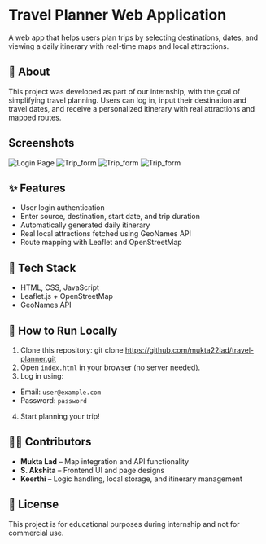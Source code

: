 # Travel Planner Web Application
A web app that helps users plan trips by selecting destinations, dates, and viewing a daily itinerary with real-time maps and local attractions.

## 🧭 About
This project was developed as part of our internship, with the goal of simplifying travel planning. Users can log in, input their destination and travel dates, and receive a personalized itinerary with real attractions and mapped routes. 
## Screenshots
![Login Page](Travel_planner/login.png)
![Trip_form](Travel_planner/form.png)
![Trip_form](Travel_planner/map.png)
![Trip_form](Travel_planner/iterinarary.png)

## ✨ Features
- User login authentication
- Enter source, destination, start date, and trip duration
- Automatically generated daily itinerary
- Real local attractions fetched using GeoNames API
- Route mapping with Leaflet and OpenStreetMap

## 🔧 Tech Stack
- HTML, CSS, JavaScript
- Leaflet.js + OpenStreetMap
- GeoNames API

## 🚀 How to Run Locally
1. Clone this repository:
git clone https://github.com/mukta22lad/travel-planner.git
2. Open `index.html` in your browser (no server needed).
3. Log in using:
- Email: `user@example.com`
- Password: `password`
4. Start planning your trip!

## 👨‍💻 Contributors
- **Mukta Lad** – Map integration and API functionality
- **S. Akshita** – Frontend UI and page designs
- **Keerthi** – Logic handling, local storage, and itinerary management

## 📄 License
This project is for educational purposes during internship and not for commercial use.
